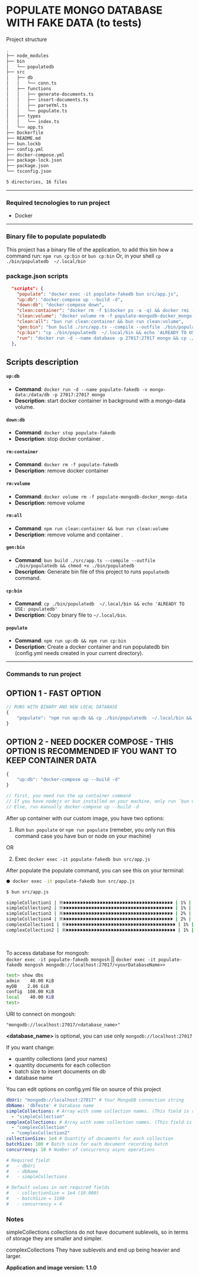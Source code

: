 # POPULATE MONGO DATABASE WITH FAKE DATA (to tests)

Project structure

```bash
.
├── node_modules
├── bin
│   └── populatedb
├── src
│   ├── db
│   │   └── conn.ts
│   ├── functions
│   │   ├── generate-documents.ts
│   │   ├── insert-documents.ts
│   │   ├── parseYml.ts
│   │   └── populate.ts
│   ├── types
│   │   └── index.ts
│   └── app.ts
├── Dockerfile
├── README.md
├── bun.lockb
├── config.yml
├── docker-compose.yml
├── package-lock.json
├── package.json
└── tsconfig.json

5 directories, 16 files
```

---

### Required tecnologies to run project

- Docker

---

### Binary file to populate populatedb
This project has a binary file of the application, to add this bin how a command run:
`npm run cp:bin` or `bun cp:bin`
Or, in your shell
`cp ./bin/populatedb  ~/.local/bin`

### package.json scripts

```json
  "scripts": {
    "populate": "docker exec -it populate-fakedb bun src/app.js",
    "up:db": "docker-compose up --build -d",
    "down:db": "docker-compose down",
    "clean:container": "docker rm -f $(docker ps -a -q) && docker rmi -f populate-mongodb-docker_fake-db",
    "clean:volume": "docker volume rm -f populate-mongodb-docker_mongo-data",
    "clean:all": "bun run clean:container && bun run clean:volume",
    "gen:bin": "bun build ./src/app.ts --compile --outfile ./bin/populatedb && chmod +x ./bin/populatedb",
    "cp:bin": "cp ./bin/populatedb  ~/.local/bin && echo 'ALREADY TO USE: populatedb'",
    "run": "docker run -d --name database -p 27017:27017 mongo && cp ./bin/populatedb  ~/.local/bin && populatedb"
  },

```

## Scripts description

#### `up:db`

- **Command**: `docker run -d --name populate-fakedb -v mongo-data:/data/db -p 27017:27017 mongo`
- **Description**: start docker container <populate-fakedb> in background with a mongo-data volume.

#### `down:db`

- **Command**: `docker stop populate-fakedb`
- **Description**: stop docker container <populate-fakedb>.

#### `rm:container`

- **Command**: `docker rm -f populate-fakedb`
- **Description**: remove docker container <populate-fakedb>

#### `rm:volume`

- **Command**: `docker volume rm -f populate-mongodb-docker_mongo-data`
- **Description**: remove volume <mongo-data>

#### `rm:all`

- **Command**: `npm run clean:container && bun run clean:volume`
- **Description**: remove volume and container <populate-fakedb> <mongo-data>.

#### `gen:bin`

- **Command**: `bun build ./src/app.ts --compile --outfile ./bin/populatedb && chmod +x ./bin/populatedb`
- **Description**: Generate bin file of this project to runs `populatedb` command.

#### `cp:bin`

- **Command**: `cp ./bin/populatedb  ~/.local/bin && echo 'ALREADY TO USE: populatedb'`
- **Description**: Copy binary file to `~/.local/bin`.

#### `populate`

- **Command**: `npm run up:db && npm run cp:bin`
- **Description**: Create a docker container and run populatedb bin (config.yml needs created in your current directory).

---

### Commands to run project

## OPTION 1 - FAST OPTION
```javascript
// RUNS WITH BINARY AND NEW LOCAL DATABASE
{
    "populate": "npm run up:db && cp ./bin/populatedb  ~/.local/bin && populatedb"
}

```

## OPTION 2 - NEED DOCKER COMPOSE - THIS OPTION IS RECOMMENDED IF YOU WANT TO KEEP CONTAINER DATA


```javascript
{
    "up:db": "docker-compose up --build -d"
}

// first, you need run the up container command
// If you have nodejs or bun installed on your machine, only run `bun up:db` or `npm run up:db`
// Else, run manually docker-compose up --build -d

```

After up container with our custom image, you have two options:

1. Run `bun populate` or `npm run populate` (remeber, you only run this command case you have bun or node on your machine)

OR

2. Exec `docker exec -it populate-fakedb bun src/app.js`

After populate the populate command, you can see this on your terminal:

```bash
⬢ docker exec -it populate-fakedb bun src/app.js

$ bun src/app.js

simpleCollection1 | ※⁍⁍⁍⁍⁍⁍⁍⁍⁍⁍⁍⁍⁍⁍⁍⁍⁍⁍⁍⁍⁍⁍⁍⁍⁍⁍⁍⁍⁍⁍⁍⁍⁍⁍⁍⁍⁍⁍⁍ | 1% | 6s | 10000/1000000
simpleCollection2 | ※⁍⁍⁍⁍⁍⁍⁍⁍⁍⁍⁍⁍⁍⁍⁍⁍⁍⁍⁍⁍⁍⁍⁍⁍⁍⁍⁍⁍⁍⁍⁍⁍⁍⁍⁍⁍⁍⁍⁍ | 1% | 5s | 15000/1000000
simpleCollection3 | ※⁍⁍⁍⁍⁍⁍⁍⁍⁍⁍⁍⁍⁍⁍⁍⁍⁍⁍⁍⁍⁍⁍⁍⁍⁍⁍⁍⁍⁍⁍⁍⁍⁍⁍⁍⁍⁍⁍⁍ | 2% | 5s | 25000/1000000
simpleCollection4 | ※⁍⁍⁍⁍⁍⁍⁍⁍⁍⁍⁍⁍⁍⁍⁍⁍⁍⁍⁍⁍⁍⁍⁍⁍⁍⁍⁍⁍⁍⁍⁍⁍⁍⁍⁍⁍⁍⁍⁍ | 2% | 5s | 25000/1000000
complexCollection1 | ※⁍⁍⁍⁍⁍⁍⁍⁍⁍⁍⁍⁍⁍⁍⁍⁍⁍⁍⁍⁍⁍⁍⁍⁍⁍⁍⁍⁍⁍⁍⁍⁍⁍⁍⁍⁍⁍⁍⁍ | 1% | 5s | 10000/1000000
complexCollection2 | ※⁍⁍⁍⁍⁍⁍⁍⁍⁍⁍⁍⁍⁍⁍⁍⁍⁍⁍⁍⁍⁍⁍⁍⁍⁍⁍⁍⁍⁍⁍⁍⁍⁍⁍⁍⁍⁍⁍⁍ | 1% | 5s | 15000/1000000
```

<br>

To access database for mongosh: \
`docker exec -it populate-fakedb mongosh` || `docker exec -it populate-fakedb mongosh mongodb://localhost:27017/<yourDatabaseName>>`

```bash
test> show dbs
admin    40.00 KiB
myDB    2.86 GiB
config  108.00 KiB
local    40.00 KiB
test>
```

URI to connect on mongosh:

`"mongodb://localhost:27017/<database_name>"`

**<database_name>** is optional, you can use only `mongodb://localhost:27017`

If you want change:

- quantity collections (and your names)
- quantity documents for each collection
- batch size to insert documents on db
- database name

You can edit options on config.yml file on source of this project

```YAML
dbUri: "mongodb://localhost:27017" # Your MongoDB connection string
dbName: 'dbTeste' # Database name
simpleCollections: # Array with some collection names. (This field is required)
  - "simpleCollection"
complexCollections: # Array with some collection names. (This field is not required)
  - "complexCollection"
  - "complexCollection2"
collectionSize: 1e4 # Quantity of documents for each collection
batchSize: 100 # Batch size for each document recording batch
concurrency: 10 # Number of concurrency async operations

# Required field:
#   - dbUri
#   - dbName
#   - simpleCollections

# Default values in not required fields
#   - collectionSize = 1e4 (10.000)
#   - batchSize = 1100
#   - concurrency = 4


```

### Notes

simpleCollections collections do not have document sublevels, so in terms of storage they are smaller and simpler.

complexCollections
They have sublevels and end up being heavier and larger.

**Application and image version: 1.1.0**
